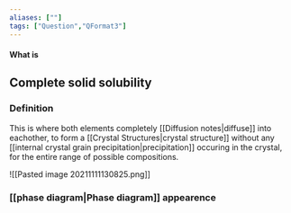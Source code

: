 ```yaml
---
aliases: [""]
tags: ["Question","QFormat3"]
---
```


#### What is
## Complete solid solubility
### Definition
This is where both elements completely [[Diffusion notes|diffuse]] into eachother, to form a [[Crystal Structures|crystal structure]] without any [[internal crystal grain precipitation|precipitation]] occuring in the crystal, for the entire range of possible compositions.

![[Pasted image 20211111130825.png]]

### [[phase diagram|Phase diagram]] appearence

